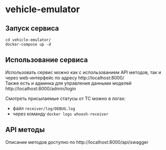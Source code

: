 # vehicle-emulator

## Запуск сервиса

```
cd vehicle-emulator/
docker-compose up -d
```

## Использование сервиса
Использовать сервис можно как с использованием API методов,
так и через web-интерфейс по адресу http://localhost:8000/  
Также есть и админка для управления данными моделей http://localhost:8000/admin/login

Смотреть присылаемые статусы от ТС можно в логах:
- файл `receiver/log/DEBUG.log` 
- через команду `docker logs whoosh-receiver`

## API методы
Описание методов доступно по http://localhost:8000/api/swagger
